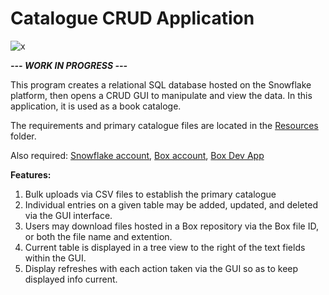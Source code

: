# Catalogue CRUD Application

![x](https://user-images.githubusercontent.com/74040471/148615802-3dc5cd84-be62-45ef-a7a7-f044eb1898b2.png)

***--- WORK IN PROGRESS ---***

This program creates a relational SQL database hosted on the Snowflake platform, then opens a CRUD GUI to manipulate and view the data. In this application, it is used as a book cataloge.

The requirements and primary catalogue files are located in the [Resources](https://github.com/hazardgoat/Catalogue_CRUD/tree/main/Resources) folder.

Also required: [Snowflake account](https://signup.snowflake.com/), [Box account](https://account.box.com/login), [Box Dev App](https://developer.box.com/)

**Features:**
1) Bulk uploads via CSV files to establish the primary catalogue
2) Individual entries on a given table may be added, updated, and deleted via the GUI interface. 
3) Users may download files hosted in a Box repository via the Box file ID, or both the file name and extention.
4) Current table is displayed in a tree view to the right of the text fields within the GUI.
5) Display refreshes with each action taken via the GUI so as to keep displayed info current.
